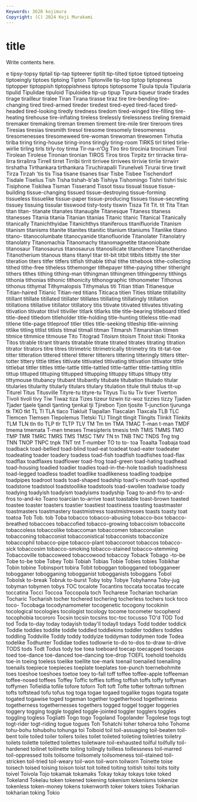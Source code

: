 ```yaml
---
Keywords: 3620 kojimura
Copyright: (C) 2024 Koji Murakami
---
```


# title

Write contents here.



e tipsy-topsy tiptail tip-tap tipteerer tiptilt tip-tilted tiptoe tiptoed tiptoeing
tiptoeingly tiptoes tiptoing Tipton Tiptonville tip-top tiptop tiptopness tiptopper tiptoppish
tiptoppishness tiptops tiptopsome Tipula tipula Tipularia tipulid Tipulidae tipuloid Tipuloidea
tip-up tipup Tipura tiqueur tirade tirades tirage tirailleur tiralee Tiran
Tirana tirasse tiraz tire tire-bending tire-changing tired tired-armed tireder tiredest
tired-eyed tired-faced tired-headed tired-looking tiredly tiredness tiredom tired-winged tire-filling tire-heating
tirehouse tire-inflating tireless tirelessly tirelessness tireling tiremaid tiremaker tiremaking tireman
tiremen tirement tire-mile tirer tireroom tires Tiresias tiresias tiresmith tiresol
tiresome tiresomely tiresomeness tiresomenesses tiresomeweed tire-woman tirewoman tirewomen Tirhutia tiriba
tiring tiring-house tiring-irons tiringly tiring-room TIRKS tirl tirled tirlie-wirlie tirling
tirls tirly-toy tirma Tir-na-n'Og Tiro tiro tirocinia tirocinium Tirol Tirolean
Tirolese Tironian tironian TIROS Tiros tiros Tirpitz tirr tirracke tirra-lirra
tirralirra Tirrell tirret Tirribi tirrit tirrivee tirrivees tirrivie tirrlie tirrwirr
tirshatha Tirthankara tirthankara Tiruchirapalli Tirunelveli Tirurai tirve tirwit Tirza Tirzah
'tis tis Tisa tisane tisanes tisar Tisbe Tisbee Tischendorf Tisdale
Tiselius Tish Tisha tishah-b'ab Tishiya Tishomingo Tishri tishri tisic Tisiphone
Tiskilwa Tisman Tisserand Tissot tissu tissual tissue tissue-building tissue-changing tissued
tissue-destroying tissue-forming tissueless tissuelike tissue-paper tissue-producing tissues tissue-secreting tissuey tissuing
tissular tisswood tisty-tosty tiswin Tisza Tit Tit. tit Tita Titan
titan titan- titanate titanates titanaugite Titanesque Titaness titaness titanesses Titania
titania Titanian titanias Titanic titanic Titanical Titanically titanically Titanichthyidae Titanichthys
titaniferous titanifluoride Titanism titanism titanisms titanite titanites titanitic titanium titaniums
Titanlike titano titano- titanocolumbate titanocyanide titanofluoride Titanolater Titanolatry titanolatry Titanomachia
Titanomachy titanomagnetite titanoniobate titanosaur Titanosaurus titanosaurus titanosilicate titanothere Titanotheridae Titanotherium
titanous titans titanyl titar tit-bit titbit titbits titbitty tite titer
titeration titers titfer titfers titfish tithable tithal tithe tithebook tithe-collecting
tithed tithe-free titheless tithemonger tithepayer tithe-paying tither titheright tithers tithes
tithing tithing-man tithingman tithingmen tithingpenny tithings tithonia tithonias tithonic tithonicity
tithonographic tithonometer Tithonus tithonus tithymal Tithymalopsis Tithymalus titi Titian titian
Titianesque Titian-haired Titianic Titian-red titians Titicaca titien Tities titilate titillability
titillant titillate titillated titillater titillates titillating titillatingly titillation titillations titillative
titillator titillatory titis titivate titivated titivates titivating titivation titivator titivil
titiviller titlark titlarks title title-bearing titleboard titled title-deed titledom titleholder
title-holding title-hunting titleless title-mad titlene title-page titleproof titler titles title-seeking
titleship title-winning titlike titling titlist titlists titmal titmall titman Titmarsh
Titmarshian titmen titmice titmmice titmouse Tito Titograd Titoism titoism Titoist
titoki Titonka Titos titrable titrant titrants titratable titrate titrated titrates
titrating titration titrator titrators titre titres titrimetric titrimetrically titrimetry tits
tit-tat-toe titter titteration tittered titterel titterer titterers tittering titteringly titters
titter-totter tittery tittie titties tittivate tittivated tittivating tittivation tittivator tittle
tittlebat tittler tittles tittle-tattle tittle-tattled tittle-tattler tittle-tattling tittlin tittup tittuped
tittuping tittupped tittupping tittuppy tittups tittupy titty tittymouse titubancy titubant
titubantly titubate titubation titulado titular titularies titularity titularly titulars titulary
titulation titule tituli titulus tit-up Titurel Titus Titusville Tityre-tu tityre-tu
Tityus Tiu tiu Tiv tiver Tiverton Tivoli tivoli tivy Tiw
Tiwaz tiza Tizes tizeur tizwin tiz-woz tizzies tizzy Tjaden Tjader
tjaele tjandi tjanting tjenkal tji Tjirebon Tjon tjosite T-junction tjurunga
tk TKO tkt TL Tl TLA tlaco Tlakluit Tlapallan Tlascalan
Tlaxcala TLB TLC Tlemcen Tlemsen Tlepolemus Tletski TLI Tlingit tlingit
Tlingits Tlinkit Tlinkits TLM TLN tln tlo TLP tlr TLTP
TLV TM Tm tm TMA TMAC T-man t-man TMDF tmema
tmemata T-men tmeses Tmesipteris tmesis tmh TMIS TMMS TMO TMP
TMR TMRC TMRS TMS TMSC TMV TN tn TNB TNC
TNDS Tng tng TNN TNOP TNPC tnpk TNT tnt T-number
TO to to- toa Toaalta Toabaja toad toadback toad-bellied toad-blind
toad-eat toadeat toad-eater toadeater toadeating toader toadery toadess toad-fish toadfish
toadfishes toad-flax toadflax toadflaxes toadflower toad-frog toad-green toad-hating toadhead toad-housing
toadied toadier toadies toad-in-the-hole toadish toadishness toad-legged toadless toadlet toadlike
toadlikeness toadling toadpipe toadpipes toadroot toads toad-shaped toadship toad's-mouth toad-spotted
toadstone toadstool toadstoollike toadstools toad-swollen toadwise toady toadying toadyish toadyism
toadyisms toadyship Toag to-and-fro to-and-fros to-and-ko Toano toarcian to-arrive toast
toastable toast-brown toasted toastee toaster toasters toastier toastiest toastiness toasting
toastmaster toastmasters toastmastery toastmistress toastmistresses toasts toasty toat toatoa Tob
Tob. tob Toba tobacco tobacco-abusing tobacco-box tobacco-breathed tobaccoes tobaccofied tobacco-growing
tobaccoism tobaccoite tobaccoless tobaccolike tobaccoman tobaccomen tobacconalian tobacconing tobacconist tobacconistical
tobacconists tobacconize tobaccophil tobacco-pipe tobacco-plant tobaccoroot tobaccos tobacco-sick tobaccosim tobacco-smoking
tobacco-stained tobacco-stemming Tobaccoville tobaccoweed tobaccowood tobaccoy Toback Tobago -to-be Tobe
to-be tobe Tobey Tobi Tobiah Tobias Tobie Tobies tobies Tobikhar
Tobin tobine Tobinsport tobira Tobit toboggan tobogganed tobogganeer tobogganer tobogganing
tobogganist tobogganists toboggans Tobol Tobolsk to-break Tobruk to-burst Toby toby
Tobye Tobyhanna Toby-jug tobyman tobymen tobys TOC tocalote Tocantins toccata
toccatas toccate toccatina Tocci Toccoa Toccopola toch Tocharese Tocharian tocharian
Tocharic Tocharish tocher tochered tochering tocherless tochers tock toco toco-
Tocobaga tocodynamometer tocogenetic tocogony tocokinin tocological tocologies tocologist tocology tocome
tocometer tocopherol tocophobia tocororo Tocsin tocsin tocsins toc-toc tocusso TO'd
TOD Tod tod Toda to-day today todayish today'll todayll todays
Todd todder toddick Toddie toddies toddite toddle toddled toddlekins toddler
toddlers toddles toddling Toddville Toddy toddy toddyize toddyman toddymen tode
Todea todelike Todhunter Todidae todies todlowrie to-do to-dos to-draw to-drive
TODS tods Todt Todus tody toe toea toeboard toecap toecapped
toecaps toed toe-dance toe-danced toe-dancing toe-drop TOEFL toehold toeholds toe-in
toeing toeless toelike toellite toe-mark toenail toenailed toenailing toenails toepiece
toepieces toeplate toeplates toe-punch toernebohmite toes toeshoe toeshoes toetoe toey
to-fall toff toffee toffee-apple toffeeman toffee-nosed toffees Toffey Toffic toffies
toffing toffish toffs toffy toffyman toffymen Tofieldia tofile tofore toforn
Toft toft Tofte tofter toftman toftmen tofts toftstead tofu tofus
tog toga togae togaed togalike togas togata togate togated togawise
toged togeman together togetherhood togetheriness togetherness togethernesses togethers togged toggel
togger toggeries toggery togging toggle toggled toggle-jointed toggler togglers toggles
toggling togless Togliatti Togo togo Togoland Togolander Togolese togs togt
togt-rider togt-riding togue togues Toh Tohatchi toher toheroa toho Tohome
tohu-bohu tohubohu tohunga toi Toiboid toil toil-assuaging toil-beaten toil-bent toile
toiled toiler toilers toiles toilet toileted toileting toiletries toiletry toilets
toilette toiletted toilettes toiletware toil-exhausted toilful toilfully toil-hardened toilinet toilinette
toiling toilingly toilless toillessness toil-marred toil-oppressed toils toilsome toilsomely toilsomeness
toil-stained toil-stricken toil-tried toil-weary toil-won toil-worn toilworn Toinette toise toisech
toised toising toison toist toit toited toiting toitish toitoi toits
toity toivel Toivola Tojo tokamak tokamaks Tokay tokay tokays toke
toked Tokeland Tokelau token tokened tokening tokenism tokenisms tokenize tokenless
token-money tokens tokenworth toker tokers tokes Tokharian tokharian toking Tokio
